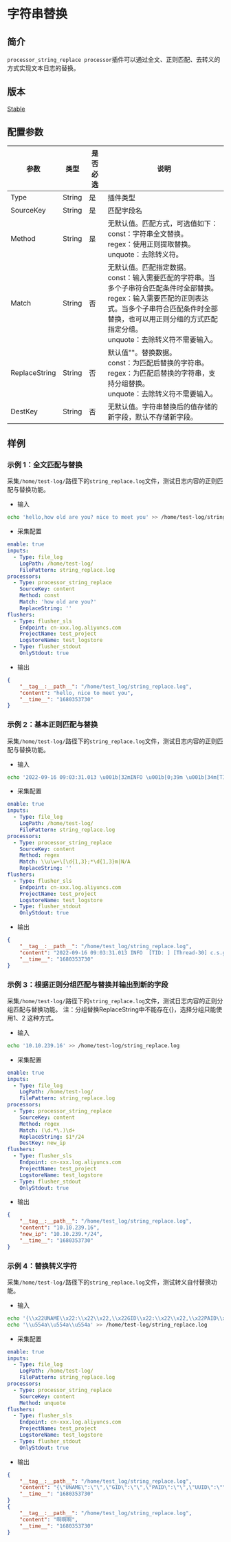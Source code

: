 # 字符串替换

## 简介

`processor_string_replace processor`插件可以通过全文、正则匹配、去转义的方式实现文本日志的替换。

## 版本

[Stable](../stability-level.md)

## 配置参数

| 参数           | 类型       | 是否必选 | 说明                                                                        |
| ------------ | -------- | ---- | ------------------------------------------------------------------------- |
| Type         | String   | 是    | 插件类型                                                                      |
| SourceKey    | String   | 是    | 匹配字段名                                                       |
| Method         | String | 是  | 无默认值。匹配方式，可选值如下：<br>const：字符串全文替换。<br>regex：使用正则提取替换。<br>unquote：去除转义符。 |
| Match           | String | 否  | 无默认值。匹配指定数据。<br>const：输入需要匹配的字符串。当多个子串符合匹配条件时全部替换。<br>regex：输入需要匹配的正则表达式。当多个子串符合匹配条件时全部替换，也可以用正则分组的方式匹配指定分组。<br>unquote：去除转义符不需要输入。 |
| ReplaceString   | String  | 否    | 默认值""。替换数据。<br>const：为匹配后替换的字符串。<br>regex：为匹配后替换的字符串，支持分组替换。<br>unquote：去除转义符不需要输入。                               |
| DestKey | String  | 否    | 无默认值。字符串替换后的值存储的新字段，默认不存储新字段。                         |

## 样例

### 示例 1：全文匹配与替换

采集`/home/test-log/`路径下的`string_replace.log`文件，测试日志内容的正则匹配与替换功能。

* 输入

```bash
echo 'hello,how old are you? nice to meet you' >> /home/test-log/string_replace.log
```

* 采集配置

```yaml
enable: true
inputs:
  - Type: file_log
    LogPath: /home/test-log/
    FilePattern: string_replace.log
processors:
  - Type: processor_string_replace
    SourceKey: content
    Method: const
    Match: 'how old are you?'
    ReplaceString: ''
flushers:
  - Type: flusher_sls
    Endpoint: cn-xxx.log.aliyuncs.com
    ProjectName: test_project
    LogstoreName: test_logstore
  - Type: flusher_stdout
    OnlyStdout: true
```

* 输出

```json
{
    "__tag__:__path__": "/home/test_log/string_replace.log",
    "content": "hello, nice to meet you",
    "__time__": "1680353730"
}
```

### 示例 2：基本正则匹配与替换

采集`/home/test-log/`路径下的`string_replace.log`文件，测试日志内容的正则匹配与替换功能。

* 输入

```bash
echo '2022-09-16 09:03:31.013 \u001b[32mINFO \u001b[0;39m \u001b[34m[TID: N/A]\u001b[0;39m [\u001b[35mThread-30\u001b[0;39m] \u001b[36mc.s.govern.polygonsync.job.BlockTask\u001b[0;39m : 区块采集------结束------\r' >> /home/test-log/string_replace.log
```

* 采集配置

```yaml
enable: true
inputs:
  - Type: file_log
    LogPath: /home/test-log/
    FilePattern: string_replace.log
processors:
  - Type: processor_string_replace
    SourceKey: content
    Method: regex
    Match: \\u\w+\[\d{1,3};*\d{1,3}m|N/A
    ReplaceString: ''
flushers:
  - Type: flusher_sls
    Endpoint: cn-xxx.log.aliyuncs.com
    ProjectName: test_project
    LogstoreName: test_logstore
  - Type: flusher_stdout
    OnlyStdout: true
```

* 输出

```json
{
    "__tag__:__path__": "/home/test_log/string_replace.log",
    "content": "2022-09-16 09:03:31.013 INFO  [TID: ] [Thread-30] c.s.govern.polygonsync.job.BlockTask : 区块采集------结束------\r",
    "__time__": "1680353730"
}
```

### 示例 3：根据正则分组匹配与替换并输出到新的字段

采集`/home/test-log/`路径下的`string_replace.log`文件，测试日志内容的正则分组匹配与替换功能。
注：分组替换ReplaceString中不能存在{}，选择分组只能使用$1、$2 这种方式。

* 输入

```bash
echo '10.10.239.16' >> /home/test-log/string_replace.log
```

* 采集配置

```yaml
enable: true
inputs:
  - Type: file_log
    LogPath: /home/test-log/
    FilePattern: string_replace.log
processors:
  - Type: processor_string_replace
    SourceKey: content
    Method: regex
    Match: (\d.*\.)\d+
    ReplaceString: $1*/24
    DestKey: new_ip
flushers:
  - Type: flusher_sls
    Endpoint: cn-xxx.log.aliyuncs.com
    ProjectName: test_project
    LogstoreName: test_logstore
  - Type: flusher_stdout
    OnlyStdout: true
```

* 输出

```json
{
    "__tag__:__path__": "/home/test_log/string_replace.log",
    "content": "10.10.239.16",
    "new_ip": "10.10.239.*/24",
    "__time__": "1680353730"
}
```

### 示例 4：替换转义字符

采集`/home/test-log/`路径下的`string_replace.log`文件，测试转义自付替换功能。

* 输入

```bash
echo '{\\x22UNAME\\x22:\\x22\\x22,\\x22GID\\x22:\\x22\\x22,\\x22PAID\\x22:\\x22\\x22,\\x22UUID\\x22:\\x22\\x22,\\x22STARTTIME\\x22:\\x22\\x22,\\x22ENDTIME\\x22:\\x22\\x22,\\x22UID\\x22:\\x222154212790\\x22,\\x22page_num\\x22:1,\\x22page_size\\x22:10}' >> /home/test-log/string_replace.log
echo '\\u554a\\u554a\\u554a' >> /home/test-log/string_replace.log
```

* 采集配置

```yaml
enable: true
inputs:
  - Type: file_log
    LogPath: /home/test-log/
    FilePattern: string_replace.log
processors:
  - Type: processor_string_replace
    SourceKey: content
    Method: unquote
flushers:
  - Type: flusher_sls
    Endpoint: cn-xxx.log.aliyuncs.com
    ProjectName: test_project
    LogstoreName: test_logstore
  - Type: flusher_stdout
    OnlyStdout: true
```

* 输出

```json
{
    "__tag__:__path__": "/home/test_log/string_replace.log",
    "content": "{\"UNAME\":\"\",\"GID\":\"\",\"PAID\":\"\",\"UUID\":\"\",\"STARTTIME\":\"\",\"ENDTIME\":\"\",\"UID\":\"2154212790\",\"page_num\":1,\"page_size\":10}",
    "__time__": "1680353730"
}
{
    "__tag__:__path__": "/home/test_log/string_replace.log",
    "content": "啊啊啊",
    "__time__": "1680353730"
}
```